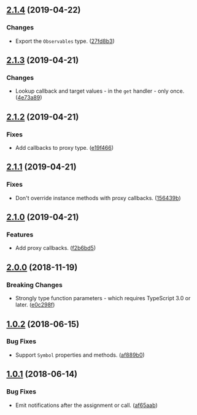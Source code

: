 <a name="2.1.4"></a>
## [2.1.4](https://github.com/cartant/rxjs-observe/compare/v2.1.3...v2.1.4) (2019-04-22)

### Changes

* Export the `Observables` type. ([27fd8b3](https://github.com/cartant/rxjs-observe/commit/27fd8b3))

<a name="2.1.3"></a>
## [2.1.3](https://github.com/cartant/rxjs-observe/compare/v2.1.2...v2.1.3) (2019-04-21)

### Changes

* Lookup callback and target values - in the `get` handler - only once. ([4e73a89](https://github.com/cartant/rxjs-observe/commit/4e73a89))

<a name="2.1.2"></a>
## [2.1.2](https://github.com/cartant/rxjs-observe/compare/v2.1.1...v2.1.2) (2019-04-21)

### Fixes

* Add callbacks to proxy type. ([e19f466](https://github.com/cartant/rxjs-observe/commit/e19f466))

<a name="2.1.1"></a>
## [2.1.1](https://github.com/cartant/rxjs-observe/compare/v2.1.0...v2.1.1) (2019-04-21)

### Fixes

* Don't override instance methods with proxy callbacks. ([156439b](https://github.com/cartant/rxjs-observe/commit/156439b))

<a name="2.1.0"></a>
## [2.1.0](https://github.com/cartant/rxjs-observe/compare/v2.0.0...v2.1.0) (2019-04-21)

### Features

* Add proxy callbacks. ([f2b6bd5](https://github.com/cartant/rxjs-observe/commit/f2b6bd5))

<a name="2.0.0"></a>
## [2.0.0](https://github.com/cartant/rxjs-observe/compare/v1.0.2...v2.0.0) (2018-11-19)

### Breaking Changes

* Strongly type function parameters - which requires TypeScript 3.0 or later. ([e0c298f](https://github.com/cartant/rxjs-observe/commit/e0c298f))

<a name="1.0.2"></a>
## [1.0.2](https://github.com/cartant/rxjs-observe/compare/v1.0.1...v1.0.2) (2018-06-15)

### Bug Fixes

* Support `Symbol` properties and methods. ([af889b0](https://github.com/cartant/rxjs-observe/commit/af889b0))

<a name="1.0.1"></a>
## [1.0.1](https://github.com/cartant/rxjs-observe/compare/v1.0.0...v1.0.1) (2018-06-14)

### Bug Fixes

* Emit notifications after the assignment or call. ([af65aab](https://github.com/cartant/rxjs-observe/commit/af65aab))